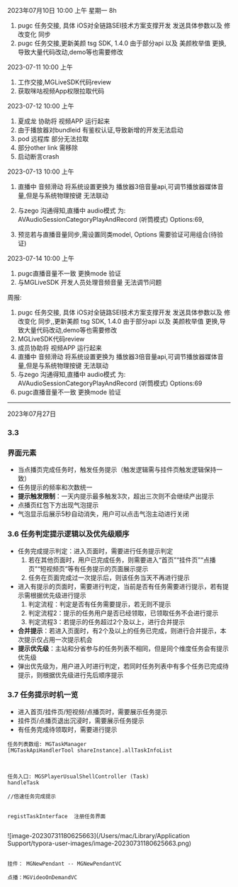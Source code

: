 2023年07月10日 10:00 上午 星期一   8h



1. pugc 任务交接, 具体 iOS对全链路SEI技术方案支撑开发 发送具体参数以及 修改变化 同步
2. pugc 任务交接,更新美颜 tsg  SDK, 1.4.0 由于部分api  以及 美颜枚举值 更换,导致大量代码改动,demo等也需要修改



2023-07-11 10:00 上午

1.  工作交接,MGLiveSDK代码review
2. 获取咪咕视频App权限拉取代码

2023-07-12 10:00 上午

1. 夏成龙 协助将 视频APP 运行起来
2. 由于播放器对bundleid 有鉴权认证,导致新增的开发无法启动
3. pod 远程库 部分无法拉取
4. 部分other link 需移除
5. 启动断言crash 

2023-07-13 10:00 上午

1. 直播中 音频滑动 将系统设置更换为 播放器3倍音量api,可调节播放器媒体音量,但是与系统物理按键 无法联动
2. 与zego 沟通得知,直播中 audio模式 为: AVAudioSessionCategoryPlayAndRecord (听筒模式)   Options:69,

1. 预览若与直播音量同步,需设置同类model, Options 需要验证可用组合(待验证)

2023-07-14 10:00 上午

1. pugc直播音量不一致 更换mode 验证
2. 与MGLiveSDK 开发人员处理音频音量  无法调节问题



周报:

1. pugc 任务交接, 具体 iOS对全链路SEI技术方案支撑开发 发送具体参数以及 修改变化 同步,,更新美颜 tsg  SDK, 1.4.0 由于部分api  以及 美颜枚举值 更换,导致大量代码改动,demo等也需要修改
2. MGLiveSDK代码review
3. 成员协助将 视频APP 运行起来
4. 直播中 音频滑动 将系统设置更换为 播放器3倍音量api,可调节播放器媒体音量,但是与系统物理按键 无法联动
5. 与zego 沟通得知,直播中 audio模式 为: AVAudioSessionCategoryPlayAndRecord (听筒模式)   Options:69
6. pugc直播音量不一致 更换mode 验证



---



2023年07月27日

### 3.3 

### 界面元素

- 当点播页完成任务时，触发任务提示（触发逻辑需与挂件页触发逻辑保持一致）
- 任务提示的频率和次数统一
- **提示触发限制**：一天内提示最多触发3次，超出三次则不会继续产出提示
- 点播页红包下方出现气泡提示
- 气泡显示后展示5秒自动消失，用户可以点击气泡主动进行关闭

### 3.6 任务判定提示逻辑以及优先级顺序

- 任务完成提示判定：进入页面时，需要进行任务提示判定
  1. 若在其他页面时，用户已完成任务，则需要进入“首页”“挂件页”“点播页”“短视频页”等有任务提示的页面展示提示
  2. 任务在页面完成过一次提示后，则该任务当天不再进行提示
- 进入有提示的页面时，需要进行判定，当前是否有任务需要进行提示，若有提示需根据优先级进行提示
  1. 判定流程：判定是否有任务需要提示，若无则不提示
  2. 判定流程2：提示的任务用户是否已经领取，已领取任务不会进行提示
  3. 判定流程3：若提示的任务超过2个及以上，进行合并提示
- **合并提示**：若进入页面时，有2个及以上的任务已完成，则进行合并提示，本次提示仅占用一次提示机会
- **提示优先级**：主站和分省参与的任务列表不相同，但是同个维度任务会有提示优先级
- 弹出优先级为，用户进入时进行判定，若同时任务列表中有多个任务已完成待提示，则根据优先级进行先后顺序提示

### 3.7 任务提示时机一览

- 进入首页/挂件页/短视频/点播页时，需要展示任务提示
- 挂件页/点播页退出沉浸时，需要展示任务提示
- 有任务完成待领取时，需要进行提示











```
任务列表数组: MGTaskManager
[MGTaskApiHandlerTool shareInstance].allTaskInfoList



任务入口: MGSPlayerUsualShellController (Task)
handleTask

//倍速任务完成提示


registTaskInterface  注册任务界面


```

![image-20230731180625663](/Users/mac/Library/Application Support/typora-user-images/image-20230731180625663.png)





```

挂件： MGNewPendant -- MGNewPendantVC

点播：MGVideoOnDemandVC
```

